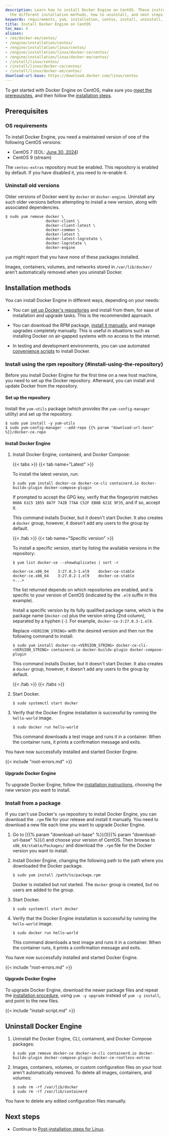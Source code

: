 ```yaml
---
description: Learn how to install Docker Engine on CentOS. These instructions cover
  the different installation methods, how to uninstall, and next steps.
keywords: requirements, yum, installation, centos, install, uninstall, docker engine, upgrade, update
title: Install Docker Engine on CentOS
toc_max: 4
aliases:
- /ee/docker-ee/centos/
- /engine/installation/centos/
- /engine/installation/linux/centos/
- /engine/installation/linux/docker-ce/centos/
- /engine/installation/linux/docker-ee/centos/
- /install/linux/centos/
- /install/linux/docker-ce/centos/
- /install/linux/docker-ee/centos/
download-url-base: https://download.docker.com/linux/centos
---
```


To get started with Docker Engine on CentOS, make sure you
[meet the prerequisites](#prerequisites), and then follow the
[installation steps](#installation-methods).

## Prerequisites

### OS requirements

To install Docker Engine, you need a maintained version of one of the following
CentOS versions:

- CentOS 7 (EOL: [June 30, 2024](https://blog.centos.org/2023/04/end-dates-are-coming-for-centos-stream-8-and-centos-linux-7/#centos-linux-7-end-of-life-june-30-2024))
- CentOS 9 (stream)

The `centos-extras` repository must be enabled. This repository is enabled by
default. If you have disabled it, you need to re-enable it.

### Uninstall old versions

Older versions of Docker went by `docker` or `docker-engine`.
Uninstall any such older versions before attempting to install a new version,
along with associated dependencies.

```console
$ sudo yum remove docker \
                  docker-client \
                  docker-client-latest \
                  docker-common \
                  docker-latest \
                  docker-latest-logrotate \
                  docker-logrotate \
                  docker-engine
```

`yum` might report that you have none of these packages installed.

Images, containers, volumes, and networks stored in `/var/lib/docker/` aren't
automatically removed when you uninstall Docker.

## Installation methods

You can install Docker Engine in different ways, depending on your needs:

- You can
  [set up Docker's repositories](#install-using-the-repository) and install
  from them, for ease of installation and upgrade tasks. This is the
  recommended approach.

- You can download the RPM package,
  [install it manually](#install-from-a-package), and manage
  upgrades completely manually. This is useful in situations such as installing
  Docker on air-gapped systems with no access to the internet.

- In testing and development environments, you can use automated
  [convenience scripts](#install-using-the-convenience-script) to install Docker.

### Install using the rpm repository {#install-using-the-repository}

Before you install Docker Engine for the first time on a new host machine, you
need to set up the Docker repository. Afterward, you can install and update
Docker from the repository.

#### Set up the repository

Install the `yum-utils` package (which provides the `yum-config-manager`
utility) and set up the repository.

```console
$ sudo yum install -y yum-utils
$ sudo yum-config-manager --add-repo {{% param "download-url-base" %}}/docker-ce.repo
```

#### Install Docker Engine

1. Install Docker Engine, containerd, and Docker Compose:

   {{< tabs >}}
   {{< tab name="Latest" >}}

   To install the latest version, run:

   ```console
   $ sudo yum install docker-ce docker-ce-cli containerd.io docker-buildx-plugin docker-compose-plugin
   ```

   If prompted to accept the GPG key, verify that the fingerprint matches
   `060A 61C5 1B55 8A7F 742B 77AA C52F EB6B 621E 9F35`, and if so, accept it.

   This command installs Docker, but it doesn't start Docker. It also creates a
   `docker` group, however, it doesn't add any users to the group by default.
   
   {{< /tab >}}
   {{< tab name="Specific version" >}}

   To install a specific version, start by listing the available versions in
   the repository:

   ```console
   $ yum list docker-ce --showduplicates | sort -r

   docker-ce.x86_64    3:27.0.3-1.el9    docker-ce-stable
   docker-ce.x86_64    3:27.0.2-1.el9    docker-ce-stable
   <...>
   ```

   The list returned depends on which repositories are enabled, and is specific
   to your version of CentOS (indicated by the `.el9` suffix in this example).

   Install a specific version by its fully qualified package name, which is
   the package name (`docker-ce`) plus the version string (2nd column),
   separated by a hyphen (`-`). For example, `docker-ce-3:27.0.3-1.el9`.

   Replace `<VERSION_STRING>` with the desired version and then run the following
   command to install:

   ```console
   $ sudo yum install docker-ce-<VERSION_STRING> docker-ce-cli-<VERSION_STRING> containerd.io docker-buildx-plugin docker-compose-plugin
   ```

   This command installs Docker, but it doesn't start Docker. It also creates a
   `docker` group, however, it doesn't add any users to the group by default.
   
   {{< /tab >}}
   {{< /tabs >}}


2. Start Docker.

   ```console
   $ sudo systemctl start docker
   ```

3. Verify that the Docker Engine installation is successful by running the
   `hello-world` image.

   ```console
   $ sudo docker run hello-world
   ```

   This command downloads a test image and runs it in a container. When the
   container runs, it prints a confirmation message and exits.

You have now successfully installed and started Docker Engine.

{{< include "root-errors.md" >}}

#### Upgrade Docker Engine

To upgrade Docker Engine, follow the [installation instructions](#install-using-the-repository),
choosing the new version you want to install.

### Install from a package

If you can't use Docker's `rpm` repository to install Docker Engine, you can
download the `.rpm` file for your release and install it manually. You need to
download a new file each time you want to upgrade Docker Engine.

<!-- markdownlint-disable-next-line -->
1. Go to [{{% param "download-url-base" %}}/]({{% param "download-url-base" %}}/)
   and choose your version of CentOS. Then browse to `x86_64/stable/Packages/`
   and download the `.rpm` file for the Docker version you want to install.

2. Install Docker Engine, changing the following path to the path where you downloaded
   the Docker package.

   ```console
   $ sudo yum install /path/to/package.rpm
   ```

   Docker is installed but not started. The `docker` group is created, but no
   users are added to the group.

3. Start Docker.

   ```console
   $ sudo systemctl start docker
   ```

4. Verify that the Docker Engine installation is successful by running the
   `hello-world` image.

   ```console
   $ sudo docker run hello-world
   ```

   This command downloads a test image and runs it in a container. When the
   container runs, it prints a confirmation message and exits.

You have now successfully installed and started Docker Engine.

{{< include "root-errors.md" >}}

#### Upgrade Docker Engine

To upgrade Docker Engine, download the newer package files and repeat the
[installation procedure](#install-from-a-package), using `yum -y upgrade`
instead of `yum -y install`, and point to the new files.

{{< include "install-script.md" >}}

## Uninstall Docker Engine

1. Uninstall the Docker Engine, CLI, containerd, and Docker Compose packages:

   ```console
   $ sudo yum remove docker-ce docker-ce-cli containerd.io docker-buildx-plugin docker-compose-plugin docker-ce-rootless-extras
   ```

2. Images, containers, volumes, or custom configuration files on your host
   aren't automatically removed. To delete all images, containers, and volumes:

   ```console
   $ sudo rm -rf /var/lib/docker
   $ sudo rm -rf /var/lib/containerd
   ```

You have to delete any edited configuration files manually.

## Next steps

- Continue to [Post-installation steps for Linux](linux-postinstall.md).
